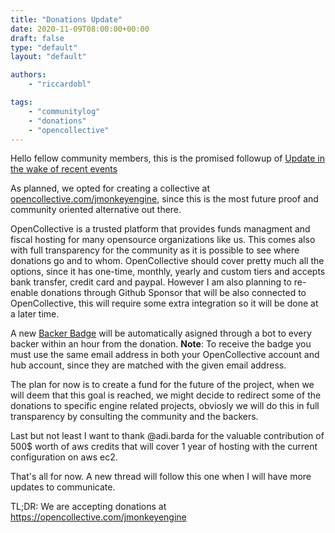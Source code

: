 ```yaml
---
title: "Donations Update"
date: 2020-11-09T08:00:00+00:00
draft: false
type: "default"
layout: "default"

authors:
    - "riccardobl"

tags:
    - "communitylog"
    - "donations"
    - "opencollective"
---
```


Hello fellow community members, this is the promised followup of [Update in the wake of recent events](/communitylog/update-in-the-wake-of-recent-events/)

As planned, we opted for creating a collective at [opencollective.com/jmonkeyengine](https://opencollective.com/jmonkeyengine), since this is the most future proof and community oriented alternative out there. 
<!--more-->

OpenCollective is a trusted platform that provides funds managment and fiscal hosting for many opensource organizations like us. This comes also with full transparency for the community as it is possible to see where donations go and to whom. 
OpenCollective should cover pretty much all the options, since it has one-time, monthly, yearly and custom tiers and accepts bank transfer, credit card and paypal. However I am also planning to re-enable donations through Github Sponsor that will be also connected to OpenCollective, this will require some extra integration so it will be done at a later time.

A new [Backer Badge](https://hub.jmonkeyengine.org/badges/113/backer) will be automatically asigned through a bot to every backer within an hour from the donation. 
**Note**: To receive the badge you must use the same email address in both your OpenCollective account and hub account, since they are matched with the given email address. 

The plan for now is to create a fund for the future of the project, when we will deem that this goal is reached, we might decide to redirect some of the donations to specific engine related projects, obviosly we will do this in full transparency by consulting the community and the backers.

Last but not least I want to thank @adi.barda for the valuable contribution of 500$ worth of aws credits that will cover 1 year of hosting with the current configuration on aws ec2.

That's all for now. A new thread will follow this one when I will have more updates to communicate.


TL;DR: We are accepting donations at https://opencollective.com/jmonkeyengine